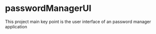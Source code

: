 # passwordManagerUI
This project main key point is the user interface of an password manager application
